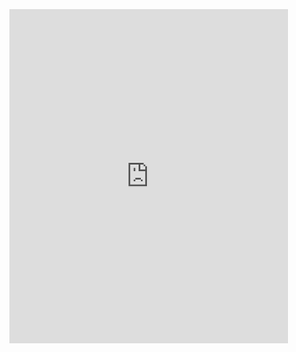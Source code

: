 <iframe src="https://calendar.google.com/calendar/embed?mode=AGENDA&amp;height=600&amp;wkst=1&amp;bgcolor=%23FFFFFF&amp;src=8030lu225g0di7t7ljk46vt2kc%40group.calendar.google.com&amp;color=%23B1365F&amp;ctz=America%2FLos_Angeles" style="border-width:0" width="500" height="600" frameborder="0" scrolling="no"></iframe>

